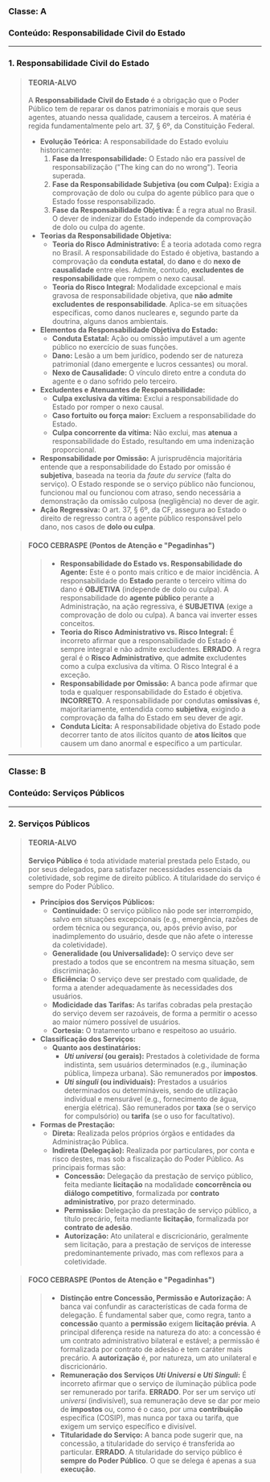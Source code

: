### **Classe:** A
### **Conteúdo:** Responsabilidade Civil do Estado

---

### **1. Responsabilidade Civil do Estado**

> #### **TEORIA-ALVO**
> A **Responsabilidade Civil do Estado** é a obrigação que o Poder Público tem de reparar os danos patrimoniais e morais que seus agentes, atuando nessa qualidade, causem a terceiros. A matéria é regida fundamentalmente pelo art. 37, § 6º, da Constituição Federal.
>
> * **Evolução Teórica:** A responsabilidade do Estado evoluiu historicamente:
>     1.  **Fase da Irresponsabilidade:** O Estado não era passível de responsabilização ("The king can do no wrong"). Teoria superada.
>     2.  **Fase da Responsabilidade Subjetiva (ou com Culpa):** Exigia a comprovação de dolo ou culpa do agente público para que o Estado fosse responsabilizado.
>     3.  **Fase da Responsabilidade Objetiva:** É a regra atual no Brasil. O dever de indenizar do Estado independe da comprovação de dolo ou culpa do agente.
> * **Teorias da Responsabilidade Objetiva:**
>     * **Teoria do Risco Administrativo:** É a teoria adotada como regra no Brasil. A responsabilidade do Estado é objetiva, bastando a comprovação da **conduta estatal**, do **dano** e do **nexo de causalidade** entre eles. Admite, contudo, **excludentes de responsabilidade** que rompem o nexo causal.
>     * **Teoria do Risco Integral:** Modalidade excepcional e mais gravosa de responsabilidade objetiva, que **não admite excludentes de responsabilidade**. Aplica-se em situações específicas, como danos nucleares e, segundo parte da doutrina, alguns danos ambientais.
> * **Elementos da Responsabilidade Objetiva do Estado:**
>     * **Conduta Estatal:** Ação ou omissão imputável a um agente público no exercício de suas funções.
>     * **Dano:** Lesão a um bem jurídico, podendo ser de natureza patrimonial (dano emergente e lucros cessantes) ou moral.
>     * **Nexo de Causalidade:** O vínculo direto entre a conduta do agente e o dano sofrido pelo terceiro.
> * **Excludentes e Atenuantes de Responsabilidade:**
>     * **Culpa exclusiva da vítima:** Exclui a responsabilidade do Estado por romper o nexo causal.
>     * **Caso fortuito ou força maior:** Excluem a responsabilidade do Estado.
>     * **Culpa concorrente da vítima:** Não exclui, mas **atenua** a responsabilidade do Estado, resultando em uma indenização proporcional.
> * **Responsabilidade por Omissão:** A jurisprudência majoritária entende que a responsabilidade do Estado por omissão é **subjetiva**, baseada na teoria da *faute du service* (falta do serviço). O Estado responde se o serviço público não funcionou, funcionou mal ou funcionou com atraso, sendo necessária a demonstração da omissão culposa (negligência) no dever de agir.
> * **Ação Regressiva:** O art. 37, § 6º, da CF, assegura ao Estado o direito de regresso contra o agente público responsável pelo dano, nos casos de **dolo ou culpa**.

> #### **FOCO CEBRASPE (Pontos de Atenção e "Pegadinhas")**
> > * **Responsabilidade do Estado vs. Responsabilidade do Agente:** Este é o ponto mais crítico e de maior incidência. A responsabilidade do **Estado** perante o terceiro vítima do dano é **OBJETIVA** (independe de dolo ou culpa). A responsabilidade do **agente público** perante a Administração, na ação regressiva, é **SUBJETIVA** (exige a comprovação de dolo ou culpa). A banca vai inverter esses conceitos.
> > * **Teoria do Risco Administrativo vs. Risco Integral:** É incorreto afirmar que a responsabilidade do Estado é sempre integral e não admite excludentes. **ERRADO**. A regra geral é o **Risco Administrativo**, que **admite** excludentes como a culpa exclusiva da vítima. O Risco Integral é a exceção.
> > * **Responsabilidade por Omissão:** A banca pode afirmar que toda e qualquer responsabilidade do Estado é objetiva. **INCORRETO**. A responsabilidade por condutas **omissivas** é, majoritariamente, entendida como **subjetiva**, exigindo a comprovação da falha do Estado em seu dever de agir.
> > * **Conduta Lícita:** A responsabilidade objetiva do Estado pode decorrer tanto de atos ilícitos quanto de **atos lícitos** que causem um dano anormal e específico a um particular.

---

### **Classe:** B
### **Conteúdo:** Serviços Públicos

---

### **2. Serviços Públicos**

> #### **TEORIA-ALVO**
> **Serviço Público** é toda atividade material prestada pelo Estado, ou por seus delegados, para satisfazer necessidades essenciais da coletividade, sob regime de direito público. A titularidade do serviço é sempre do Poder Público.
>
> * **Princípios dos Serviços Públicos:**
>     * **Continuidade:** O serviço público não pode ser interrompido, salvo em situações excepcionais (e.g., emergência, razões de ordem técnica ou segurança, ou, após prévio aviso, por inadimplemento do usuário, desde que não afete o interesse da coletividade).
>     * **Generalidade (ou Universalidade):** O serviço deve ser prestado a todos que se encontrem na mesma situação, sem discriminação.
>     * **Eficiência:** O serviço deve ser prestado com qualidade, de forma a atender adequadamente às necessidades dos usuários.
>     * **Modicidade das Tarifas:** As tarifas cobradas pela prestação do serviço devem ser razoáveis, de forma a permitir o acesso ao maior número possível de usuários.
>     * **Cortesia:** O tratamento urbano e respeitoso ao usuário.
> * **Classificação dos Serviços:**
>     * **Quanto aos destinatários:**
>         * ***Uti universi* (ou gerais):** Prestados à coletividade de forma indistinta, sem usuários determinados (e.g., iluminação pública, limpeza urbana). São remunerados por **impostos**.
>         * ***Uti singuli* (ou individuais):** Prestados a usuários determinados ou determináveis, sendo de utilização individual e mensurável (e.g., fornecimento de água, energia elétrica). São remunerados por **taxa** (se o serviço for compulsório) ou **tarifa** (se o uso for facultativo).
> * **Formas de Prestação:**
>     * **Direta:** Realizada pelos próprios órgãos e entidades da Administração Pública.
>     * **Indireta (Delegação):** Realizada por particulares, por conta e risco destes, mas sob a fiscalização do Poder Público. As principais formas são:
>         * **Concessão:** Delegação da prestação de serviço público, feita mediante **licitação** na modalidade **concorrência ou diálogo competitivo**, formalizada por **contrato administrativo**, por prazo determinado.
>         * **Permissão:** Delegação da prestação de serviço público, a título precário, feita mediante **licitação**, formalizada por **contrato de adesão**.
>         * **Autorização:** Ato unilateral e discricionário, geralmente sem licitação, para a prestação de serviços de interesse predominantemente privado, mas com reflexos para a coletividade.

> #### **FOCO CEBRASPE (Pontos de Atenção e "Pegadinhas")**
> > * **Distinção entre Concessão, Permissão e Autorização:** A banca vai confundir as características de cada forma de delegação. É fundamental saber que, como regra, tanto a **concessão** quanto a **permissão** exigem **licitação prévia**. A principal diferença reside na natureza do ato: a concessão é um contrato administrativo bilateral e estável; a permissão é formalizada por contrato de adesão e tem caráter mais precário. A **autorização** é, por natureza, um ato unilateral e discricionário.
> > * **Remuneração dos Serviços *Uti Universi* e *Uti Singuli*:** É incorreto afirmar que o serviço de iluminação pública pode ser remunerado por tarifa. **ERRADO**. Por ser um serviço *uti universi* (indivisível), sua remuneração deve se dar por meio de **impostos** ou, como é o caso, por uma **contribuição** específica (COSIP), mas nunca por taxa ou tarifa, que exigem um serviço específico e divisível.
> > * **Titularidade do Serviço:** A banca pode sugerir que, na concessão, a titularidade do serviço é transferida ao particular. **ERRADO**. A titularidade do serviço público é **sempre do Poder Público**. O que se delega é apenas a sua **execução**.